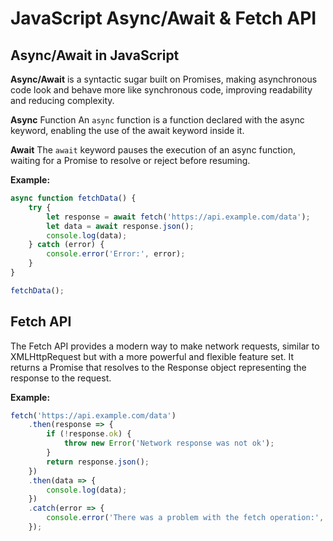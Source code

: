 # JavaScript Async/Await & Fetch API

## Async/Await in JavaScript
**Async/Await** is a syntactic sugar built on Promises, making asynchronous code look and behave more like synchronous code, improving readability and reducing complexity.

**Async** Function
An `async` function is a function declared with the async keyword, enabling the use of the await keyword inside it.

**Await**
The `await` keyword pauses the execution of an async function, waiting for a Promise to resolve or reject before resuming.

**Example:**
```js
async function fetchData() {
    try {
        let response = await fetch('https://api.example.com/data');
        let data = await response.json();
        console.log(data);
    } catch (error) {
        console.error('Error:', error);
    }
}

fetchData();
```

## Fetch API
The Fetch API provides a modern way to make network requests, similar to XMLHttpRequest but with a more powerful and flexible feature set. It returns a Promise that resolves to the Response object representing the response to the request.

**Example:**
```js
fetch('https://api.example.com/data')
    .then(response => {
        if (!response.ok) {
            throw new Error('Network response was not ok');
        }
        return response.json();
    })
    .then(data => {
        console.log(data);
    })
    .catch(error => {
        console.error('There was a problem with the fetch operation:', error);
    });
```